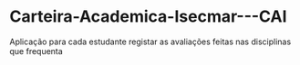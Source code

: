 # Carteira-Academica-Isecmar---CAI
Aplicação para cada estudante registar as avaliações feitas nas disciplinas que frequenta
